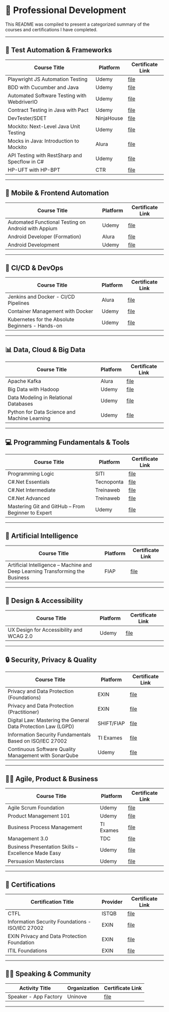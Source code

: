 # 🌝 Professional Development

This README was compiled to present a categorized summary of the courses and certifications I have completed.

---

## 📌 Test Automation & Frameworks

| Course Title                                  | Platform   | Certificate Link                                   |
| --------------------------------------------- | ---------- | -------------------------------------------------- |
| Playwright JS Automation Testing              | Udemy      | [file](./files/Certificado%20-%20Playwright.pdf)   |
| BDD with Cucumber and Java                    | Udemy      | [file](./files/Certificado_Cucumber.pdf)           |
| Automated Software Testing with WebdriverIO   | Udemy      | [file](./files/Certificado_WebDriverIO.pdf)        |
| Contract Testing in Java with Pact            | Udemy      | [file](./files/Certificado%20Pact.jpg)             |
| DevTester/SDET                                | NinjaHouse | [file](./files/Certificado_DevTester.jpg)          |
| Mockito: Next-Level Java Unit Testing         | Udemy      | [file](./files/Certificado_Mockito.pdf)            |
| Mocks in Java: Introduction to Mockito        | Alura      | [file](./files/Certificado%20Mockito.pdf)          |
| API Testing with RestSharp and Specflow in C# | Udemy      | [file](./files/Certificado_SpecFlow_RestSharp.pdf) |
| HP-UFT with HP-BPT                            | CTR        | [file](./files/hp-uft.png)                         |

---

## 📱 Mobile & Frontend Automation

| Course Title                                        | Platform | Certificate Link                              |
| --------------------------------------------------- | -------- | --------------------------------------------- |
| Automated Functional Testing on Android with Appium | Udemy    | [file](./files/Certificado_Appium.pdf)        |
| Android Developer (Formation)                       | Alura    | [file](./files/Certificado_Android_Alura.pdf) |
| Android Development                                 | Udemy    | [file](./files/Certificado_DevAndroid.pdf)    |

---

## 🚀 CI/CD & DevOps

| Course Title                                     | Platform | Certificate Link                                 |
| ------------------------------------------------ | -------- | ------------------------------------------------ |
| Jenkins and Docker - CI/CD Pipelines             | Alura    | [file](./files/Certificado_Jenkins_Alura.pdf)    |
| Container Management with Docker                 | Udemy    | [file](./files/Certificado_Docker.pdf)           |
| Kubernetes for the Absolute Beginners - Hands-on | Udemy    | [file](./files/Certificado%20-%20Kubernetes.pdf) |

---

## 📊 Data, Cloud & Big Data

| Course Title                                 | Platform | Certificate Link                               |
| -------------------------------------------- | -------- | ---------------------------------------------- |
| Apache Kafka                                 | Alura    | [file](./files/Certificado_Kafka_Alura.pdf)    |
| Big Data with Hadoop                         | Udemy    | [file](./files/Certificado_BigData.pdf)        |
| Data Modeling in Relational Databases        | Udemy    | [file](./files/Certificado_ModelagemDados.pdf) |
| Python for Data Science and Machine Learning | Udemy    | [file](./files/Certificado_Python.pdf)         |

---

## 💻 Programming Fundamentals & Tools

| Course Title                                       | Platform   | Certificate Link                         |
| -------------------------------------------------- | ---------- | ---------------------------------------- |
| Programming Logic                                  | SITI       | [file](./files/programming-language.png) |
| C#.Net Essentials                                  | Tecnoponta | [file](./files/c#_essentials.png)        |
| C#.Net Intermediate                                | Treinaweb  | [file](./files/c#_intermediate.png)      |
| C#.Net Advanced                                    | Treinaweb  | [file](./files/c#_advanced.png)          |
| Mastering Git and GitHub – From Beginner to Expert | Udemy      | [file](./files/Certificado_Git.pdf)      |

---

## 🤖 Artificial Intelligence

| Course Title                                                                  | Platform | Certificate Link                   |
| ----------------------------------------------------------------------------- | -------- | ---------------------------------- |
| Artificial Intelligence – Machine and Deep Learning Transforming the Business | FIAP     | [file](./files/Certificado_IA.pdf) |

---

## 🎨 Design & Accessibility

| Course Title                             | Platform | Certificate Link                               |
| ---------------------------------------- | -------- | ---------------------------------------------- |
| UX Design for Accessibility and WCAG 2.0 | Udemy    | [file](./files/Certificado_Acessibilidade.pdf) |

---

## 🔒 Security, Privacy & Quality

| Course Title                                                  | Platform   | Certificate Link                                                                                    |
| ------------------------------------------------------------- | ---------- | --------------------------------------------------------------------------------------------------- |
| Privacy and Data Protection (Foundations)                     | EXIN       | [file](./files/EXIN%20Privacy%20and%20Data%20Protection%20Níveis%20Essentials%20&%20Foundation.pdf) |
| Privacy and Data Protection (Practitioner)                    | EXIN       | [file](<./files/EXIN%20Privacy%20and%20Data%20Protection%20Practitioner%20(PDPP).pdf>)              |
| Digital Law: Mastering the General Data Protection Law (LGPD) | SHIFT/FIAP | [file](./files/Certificado_Direito%20Digital.pdf)                                                   |
| Information Security Fundamentals Based on ISO/IEC 27002      | TI Exames  | [file](./files/Certificado_Curso%20-%20ISO%2027002.pdf)                                             |
| Continuous Software Quality Management with SonarQube         | Udemy      | [file](./files/Certificado%20-%20SonarQube.pdf)                                                     |

---

## 👨‍💼 Agile, Product & Business

| Course Title                                        | Platform  | Certificate Link                                                 |
| --------------------------------------------------- | --------- | ---------------------------------------------------------------- |
| Agile Scrum Foundation                              | Udemy     | [file](./files/Certificado_ASF.pdf)                              |
| Product Management 101                              | Udemy     | [file](./files/Certificado%20-%20Product%20Management%20101.pdf) |
| Business Process Management                         | TI Exames | [file](./files/Certificado_Curso%20-%20BPM.pdf)                  |
| Management 3.0                                      | TDC       | [file](./files/Certificado%20-%20Product%20Management%20101.pdf) |
| Business Presentation Skills – Excellence Made Easy | Udemy     | [file](./files/Certificado_Presentation_Skills.pdf)              |
| Persuasion Masterclass                              | Udemy     | [file](./files/Persuasion.pdf)                                   |

---

## 📌 Certifications

| Certification Title                              | Provider | Certificate Link                                        |
| ------------------------------------------------ | -------- | ------------------------------------------------------- |
| CTFL                                             | ISTQB    | [file](./files/ctfl.png)                                |
| Information Security Foundations - ISO/IEC 27002 | EXIN     | [file](./files/isfs.png)                                |
| EXIN Privacy and Data Protection Foundation      | EXIN     | [file](./files/Certificado%20Data%20Privacy%20EXIN.pdf) |
| ITIL Foundations                                 | EXIN     | [file](./files/itil-foundation.png)                     |

---

## 👩‍💻 Speaking & Community

| Activity Title        | Organization | Certificate Link                          |
| --------------------- | ------------ | ----------------------------------------- |
| Speaker - App Factory | Uninove      | [file](./files/certificado%20uninove.pdf) |

---
